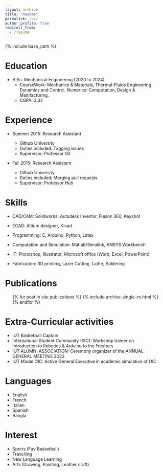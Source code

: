 ```yaml
---
layout: archive
title: "Resume"
permalink: /cv/
author_profile: true
redirect_from:
  - /resume
---
```


{% include base_path %}

Education
======
* B.Sc. Mechanical Engineering (2020 to 2024)
  * CourseWork: Mechanics & Materials, Thermal-Fluids Engineering, Dynamics and Control, Numerical Computation, Design & Manifacturing.
  * CGPA: 3.32

Experience
======
* Summer 2015: Research Assistant
  * Github University
  * Duties included: Tagging issues
  * Supervisor: Professor Git

* Fall 2015: Research Assistant
  * Github University
  * Duties included: Merging pull requests
  * Supervisor: Professor Hub
  
Skills
======
* CAD/CAM: Solidworks, Autodesk Inventor, Fusion 360, Keyshot

* ECAD: Altium designer, Kicad

* Programming: C, Arduino, Python, Latex

* Computation and Simulation: Matlab/Simulink, ANSYS Workbench

* IT: Photoshop, Illustrator, Microsoft office (Word, Excel, PowerPoint)

* Fabrication: 3D printing, Lazer Cutting, Lathe, Soldering

Publications
======
  <ul>{% for post in site.publications %}
    {% include archive-single-cv.html %}
  {% endfor %}</ul>
  
Extra-Curricular activities
======
  * IUT Basketball Captain
  * International Student Community (ISC): Workshop trainer on Introduction to Robotics & Arduino to the Freshers
  * IUT ALUMNI ASSOCIATION: Ceremony organizer of the ANNUAL GENERAL MEETING 2023
  * IUT Model OIC: Active General Executive in academic simulation of OIC
  
Languages
======
  * English
  * French
  * Italian
  * Spanish
  * Bangla
  
Interest
======
* Sports (Fav Basketball)
* Travelling
* New Language Learning
* Arts (Drawing, Painting, Leather craft)
